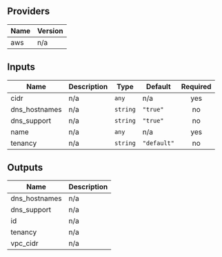 
<!-- BEGINNING OF PRE-COMMIT-TERRAFORM DOCS HOOK -->
## Providers

| Name | Version |
| ---- | ------- |
| aws  | n/a     |

## Inputs

| Name          | Description | Type     | Default     | Required |
| ------------- | ----------- | -------- | ----------- | :------: |
| cidr          | n/a         | `any`    | n/a         |   yes    |
| dns_hostnames | n/a         | `string` | `"true"`    |    no    |
| dns_support   | n/a         | `string` | `"true"`    |    no    |
| name          | n/a         | `any`    | n/a         |   yes    |
| tenancy       | n/a         | `string` | `"default"` |    no    |

## Outputs

| Name          | Description |
| ------------- | ----------- |
| dns_hostnames | n/a         |
| dns_support   | n/a         |
| id            | n/a         |
| tenancy       | n/a         |
| vpc_cidr      | n/a         |

<!-- END OF PRE-COMMIT-TERRAFORM DOCS HOOK -->
